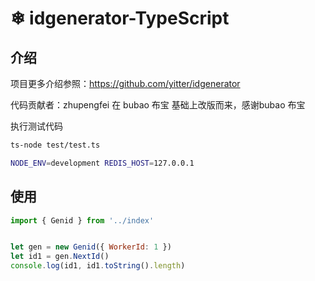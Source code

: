 #  ❄ idgenerator-TypeScript

## 介绍

项目更多介绍参照：https://github.com/yitter/idgenerator

代码贡献者：zhupengfei 在 bubao 布宝 基础上改版而来，感谢bubao 布宝 


执行测试代码

```bash
ts-node test/test.ts

NODE_ENV=development REDIS_HOST=127.0.0.1 
```



## 使用

```js
import { Genid } from '../index'


let gen = new Genid({ WorkerId: 1 })
let id1 = gen.NextId()
console.log(id1, id1.toString().length)

```


